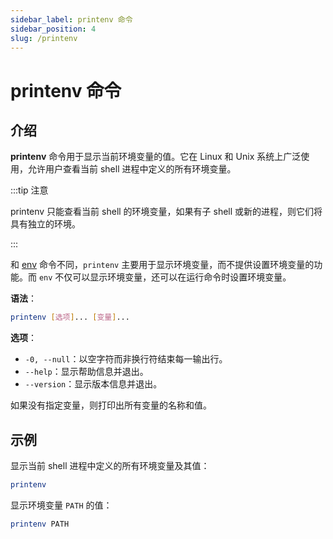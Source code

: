 ```yaml
---
sidebar_label: printenv 命令
sidebar_position: 4
slug: /printenv
---
```


# printenv 命令



## 介绍

**printenv** 命令用于显示当前环境变量的值。它在 Linux 和 Unix 系统上广泛使用，允许用户查看当前 shell 进程中定义的所有环境变量。

:::tip 注意

printenv 只能查看当前 shell 的环境变量，如果有子 shell 或新的进程，则它们将具有独立的环境。

:::

和 [env](/linux-command/env) 命令不同，`printenv` 主要用于显示环境变量，而不提供设置环境变量的功能。而 `env` 不仅可以显示环境变量，还可以在运行命令时设置环境变量。

**语法**：

```bash
printenv [选项]... [变量]...
```

**选项**：

- `-0, --null`：以空字符而非换行符结束每一输出行。
- `--help`：显示帮助信息并退出。
- `--version`：显示版本信息并退出。

如果没有指定变量，则打印出所有变量的名称和值。



## 示例

显示当前 shell 进程中定义的所有环境变量及其值：

```bash
printenv
```

显示环境变量 `PATH` 的值：

```bash
printenv PATH
```

